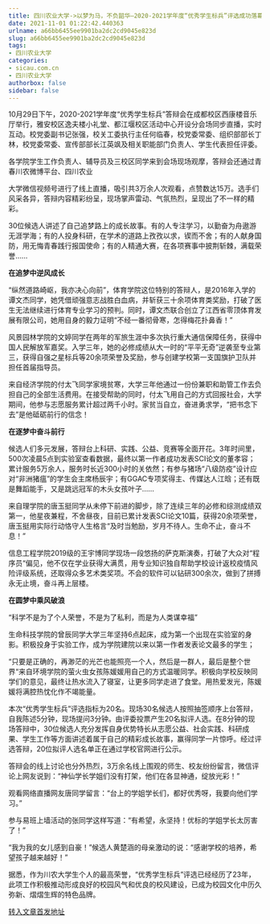 ```yaml
---
title: 四川农业大学->以梦为马，不负韶华—2020-2021学年度“优秀学生标兵”评选成功落幕 | sicau.com.cn
date: 2021-11-01 01:22:42.440363
urlname: a66bb6455ee9901ba2dc2cd9045e823d
slug: a66bb6455ee9901ba2dc2cd9045e823d
tags: 
- 四川农业大学
categories:
- sicau.com.cn
- 四川农业大学
authorbox: false
sidebar: false
---
```

10月29日下午，2020-2021学年度“优秀学生标兵”答辩会在成都校区西康楼音乐厅举行，雅安校区逸夫楼小礼堂、都江堰校区活动中心开设分会场同步直播，实时互动。校党委副书记张强，校关工委执行主任何临春，校党委常委、组织部部长丁林，校党委常委、宣传部部长江英飒及相关职能部门负责人、学生代表担任评委。

各学院学生工作负责人、辅导员及三校区同学来到会场现场观摩，答辩会还通过青春川农微博平台、四川农业
<!--more-->
大学微信视频号进行了线上直播，吸引共3万余人次观看，点赞数达15万。选手们风采各异，答辩内容精彩纷呈，现场掌声雷动、气氛热烈，呈现出了不一样的精彩。

30位候选人讲述了自己追梦路上的成长故事。有的人专注学习，以勤奋为舟遨游无涯学海；有的人投身科研，在学术的道路上孜孜以求，锲而不舍；有的人献身国防，用无悔青春践行报国使命；有的人精通大赛，在各项赛事中披荆斩棘，满载荣誉……

**在追梦中逆风成长**

“纵然道路崎岖，我亦决心向前”，体育学院这位特别的答辩人，是2016年入学的谭文杰同学，她凭借顽强意志战胜白血病，并斩获三十余项体育类奖励，打破了医生无法继续进行体育专业学习的预判。同时，谭文杰联合创立了江西省零顶体育发展有限公司，她用自身的毅力证明“不经一番彻骨寒，怎得梅花扑鼻香！”

风景园林学院的文婷同学在两年的军旅生涯中多次执行重大通信保障任务，获得中国人民解放军嘉奖。入学三年，她的必修成绩从大一时的“平平无奇”逆袭至专业第三，获得自强之星标兵等20余项荣誉及奖励，参与创建学校第一支国旗护卫队并担任首届指导员。

来自经济学院的付太飞同学家境贫寒，大学三年他通过一份份兼职和助管工作去负担自己的全部生活费用。在接受帮助的同时，付太飞用自己的方式回报社会，大学期间，他参与志愿服务累计超过两千小时。家贫当自立，奋进勇求学，“把书念下去”是他砥砺前行的信念！

**在逐梦中奋斗前行**

候选人们多元发展，答辩台上科研、实践、公益、竞赛等全面开花。3年时间里，500次凌晨5点到实验室查看数据，最终以第一作者成功发表SCI论文的董孝容；累计服务5万余人，服务时长近300小时的关依然；有参与猪场“八级防疫”设计应对“非洲猪瘟”的学生会主席杨辰宇；有GGAC专项奖得主、传媒达人江晗；还有既是舞蹈能手，又是跳远冠军的木头女孩叶子……

来自理学院的唐玉挺同学从未停下前进的脚步，除了连续三年的必修和综测成绩双第一，他星夜兼程，不舍昼夜，目前已累计发表SCI论文10篇，获得20余项荣誉，唐玉挺用实际行动恪守人生格言“及时当勉励，岁月不待人。生命不止，奋斗不息！”

信息工程学院2019级的王宇博同学现场一段悠扬的萨克斯演奏，打破了大众对“程序员“偏见，他不仅在学业获得大满贯，用专业知识独自帮助学校设计返校疫情风险评级系统，还取得众多艺术类奖项。不会的软件可以钻研300余次，做到了拼搏永无止境，奋斗再上层楼。

**在圆梦中乘风破浪**

“科学不是为了个人荣誉，不是为了私利，而是为人类谋幸福”

生命科技学院的曾辰同学大学三年坚持6点起床，成为第一个出现在实验室的身影。积极投身于实验工作，成为学院建院以来以第一作者发表论文最多的学生；

“只要是正确的，再渺茫的光芒也能照亮一个人，然后是一群人，最后是整个世界“来自环境学院的萤火虫女孩陈媛媛用自己的方式温暖同学。积极向学校反映同学们的意见，最终让热水流入了寝室，让更多同学走进了食堂。用热爱发光，陈媛媛将满腔热忱化作不竭能量。

本次“优秀学生标兵”评选指标为20名。现场30名候选人按照抽签顺序上台答辩，自我陈述5分钟，现场提问3分钟。由评委投票产生20名拟评人选。在8分钟的现场答辩中，30位候选人充分发挥自身优势特长从志愿公益、社会实践、科研成果、学生工作等方面讲述着属于自己的精彩成长故事，赢得同学一片惊呼。经过评选答辩，20位拟评人选名单正在通过学校官网进行公示。

答辩会的线上讨论也分外热烈，3万余名线上围观的师生、校友纷纷留言，微信评论上网友说到：“神仙学长学姐们没有打架，他们在各显神通，绽放光彩！”

观看网络直播网友唐同学留言：“台上的学姐学长们，都好优秀呀，我要向他们学习。”

参与易班上墙活动的张同学这样写道：“有希望，永坚持！优标的学姐学长太厉害了！”

“我为我的女儿感到自豪！”候选人黄楚涵的母亲激动的说：“感谢学校的培养，希望孩子越来越好！”

据悉，作为川农大学生个人的最高荣誉，“优秀学生标兵”评选已经经历了23年，此项工作积极推动形成良好的校园风气和优良的校风建设，已成为校园文化中历久弥新、熠熠生辉的特色品牌。



[转入文章首发地址](https://news.sicau.edu.cn/info/1078/65180.htm)